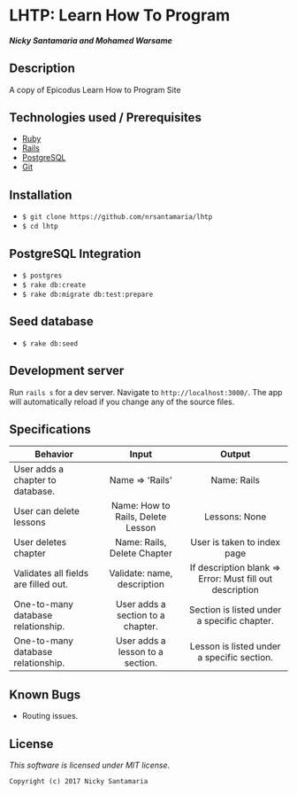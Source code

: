 # LHTP: Learn How To Program

#### _Nicky Santamaria and Mohamed Warsame_

## Description

A copy of Epicodus Learn How to Program Site

## Technologies used / Prerequisites

* [Ruby](https://www.ruby-lang.org/en/downloads/)
* [Rails](http://rubyonrails.org/)
* [PostgreSQL](https://www.postgresql.org/docs/9.2/static/app-psql.html)
* [Git](https://git-scm.com/)

## Installation

* `$ git clone https://github.com/nrsantamaria/lhtp`
* `$ cd lhtp`

## PostgreSQL Integration
* `$ postgres`
* `$ rake db:create`
* `$ rake db:migrate db:test:prepare`

## Seed database
* `$ rake db:seed`

## Development server

Run `rails s` for a dev server. Navigate to `http://localhost:3000/`. The app will automatically reload if you change any of the source files.

## Specifications

| Behavior |  Input   |  Output  |
|----------|:--------:|:--------:|
|User adds a chapter to database.|Name => 'Rails'| Name: Rails |
|User can delete lessons|Name: How to Rails, Delete Lesson |Lessons: None|
|User deletes chapter| Name: Rails, Delete Chapter|User is taken to index page|
|Validates all fields are filled out.|Validate: name, description|If description blank => Error: Must fill out description|
|One-to-many database relationship. |User adds a section to a chapter.|Section is listed under a specific chapter.|
|One-to-many database relationship. |User adds a lesson to a section.|Lesson is listed under a specific section.|

## Known Bugs
* Routing issues.

## License

*This software is licensed under MIT license.*

```
Copyright (c) 2017 Nicky Santamaria
```
